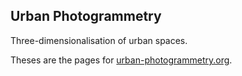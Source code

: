 ## Urban Photogrammetry

Three-dimensionalisation of urban spaces.

Theses are the pages for [urban-photogrammetry.org](https://urban-photogrammetry.org).
